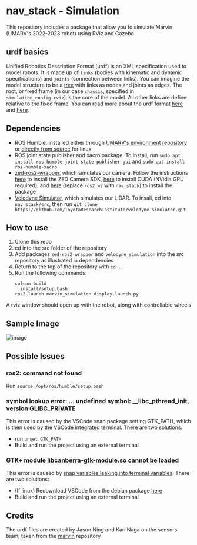 # nav_stack - Simulation
This repository includes a package that allow you to simulate Marvin (UMARV's 2022-2023 robot) using RViz and Gazebo

## urdf basics
Unified Robotics Description Format (urdf) is an XML specification used to model robots. It is made up of ```links``` (bodies with kinematic and dynamic specifications) and ```joints``` (connection between links). You can imagine the model structure to be a [tree](https://en.wikipedia.org/wiki/Tree_(data_structure)) with links as nodes and joints as edges. The root, or fixed frame (in our case ```chassis```, specified in ```simulation_config.rviz```) is the core of the model. All other links are define relative to the fixed frame. You can read more about the urdf format [here](https://wiki.ros.org/urdf/XML) and [here](https://navigation.ros.org/setup_guides/urdf/setup_urdf.html#urdf-and-the-robot-state-publisher).

## Dependencies
- ROS Humble, installed either through [UMARV's environment repository](https://github.com/umigv/environment) or [directly from source](https://docs.ros.org/en/humble/Installation.html) for linux
- ROS joint state publisher and xacro package. To install, run ```sudo apt install ros-humble-joint-state-publisher-gui``` and ```sudo apt install ros-humble-xacro```
- [zed-ros2-wrapper](https://github.com/stereolabs/zed-ros2-wrapper), which simulates our camera. Follow the instructions [here](https://www.stereolabs.com/developers/release/) to install the ZED Camera SDK, [here](https://developer.nvidia.com/cuda-downloads) to install CUDA (NVidia GPU required), and [here](https://github.com/stereolabs/zed-ros2-wrapper#build-the-package) (replace ```ros2_ws``` with ```nav_stack```) to install the package
- [Velodyne Simulator](https://github.com/ToyotaResearchInstitute/velodyne_simulator), which simulates our LiDAR. To insall, cd into ```nav_stack/src```, then run ```git clone https://github.com/ToyotaResearchInstitute/velodyne_simulator.git```

## How to use
1. Clone this repo
2. cd into the src folder of the repository
3. Add packages ```zed-ros2-wrapper``` and ```velodyne_simulation``` into the src repository as illustrated in dependencies
4. Return to the top of the repository with ```cd ..```
5. Run the following commands:
    ```
    colcon build
    . install/setup.bash
    ros2 launch marvin_simulation display.launch.py
    ```
A rviz window should open up with the robot, along with controllable wheels

## Sample Image
![image](https://github.com/umigv/nav_stack/assets/71594512/2207361a-ef23-4be5-b0e8-5814065190f8)


## Possible Issues
### ros2: command not found
Run ```source /opt/ros/humble/setup.bash```

### symbol lookup error: ... undefined symbol: __libc_pthread_init, version GLIBC_PRIVATE
This error is caused by the VSCode snap package setting GTK_PATH, which is then used by the VSCode integrated terminal. There are two solutions:
- run ``` unset GTK_PATH ```
- Build and run the project using an external terminal

### GTK+ module libcanberra-gtk-module.so cannot be loaded  
This error is caused by [snap variables leaking into terminal variables](https://github.com/microsoft/vscode/issues/179086). There are two solutions:
- (If linux) Redownload VSCode from the debian package [here](https://code.visualstudio.com/download)
- Build and run the project using an external terminal

## Credits
The urdf files are created by Jason Ning and Kari Naga on the sensors team, taken from the [marvin](https://github.com/umigv/marvin/tree/main/urdf) repository
